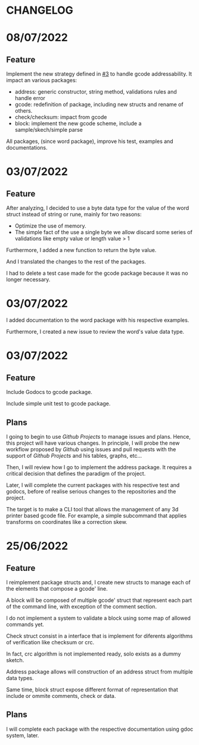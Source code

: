 # CHANGELOG

# 08/07/2022

## Feature

Implement the new strategy defined in [#3](https://github.com/mauroalderete/gcode-skew-transform-cli/issues/3) to handle gcode addressability. It impact an various packages:

- address: generic constructor, string method, validations rules and handle error
- gcode: redefinition of package, including new structs and rename of others.
- check/checksum: impact from gcode
- block: implement the new gcode scheme, include a sample/skech/simple parse

All packages, (since word package), improve his test, examples and documentations.

# 03/07/2022

## Feature

After analyzing, I decided to use a byte data type for the value of the word struct instead of string or rune, mainly for two reasons:

- Optimize the use of memory.
- The simple fact of the use a single byte we allow discard some series of validations like empty value or length value > 1

Furthermore, I added a new function to return the byte value.

And I translated the changes to the rest of the packages.

I had to delete a test case made for the gcode package because it was no longer necessary.

# 03/07/2022

I added documentation to the word package with his respective examples.

Furthermore, I created a new issue to review the word's value data type.

# 03/07/2022

## Feature

Include Godocs to gcode package.

Include simple unit test to gcode package.

## Plans

I going to begin to use *Github Projects* to manage issues and plans. Hence, this project will have various changes.
In principle, I will probe the new workflow proposed by *Github* using issues and pull requests with the support of *Github Projects* and his tables, graphs, etc...

Then, I will review how I go to implement the address package. It requires a critical decision that defines the paradigm of the project.

Later, I will complete the current packages with his respective test and godocs, before of realise serious changes to the repositories and the project.

The target is to make a CLI tool that allows the management of any 3d printer based gcode file. For example, a simple subcommand that applies transforms on coordinates like a correction skew.

# 25/06/2022

## Feature

I reimplement package structs and, I create new structs to manage each of the elements that compose a gcode' line.

A block will be composed of multiple gcode' struct that represent each part of the command line, with exception of the comment section.

I do not implement a system to validate a block using some map of allowed commands yet.

Check struct consist in a interface that is implement for diferents algorithms of verification like checksum or crc.

In fact, crc algorithm is not implemented ready, solo exists as a dummy sketch.

Address package allows will construction of an address struct from multiple data types.

Same time, block struct expose different format of representation that include or ommite comments, check or data.

## Plans

I will complete each package with the respective documentation using gdoc system, later.

